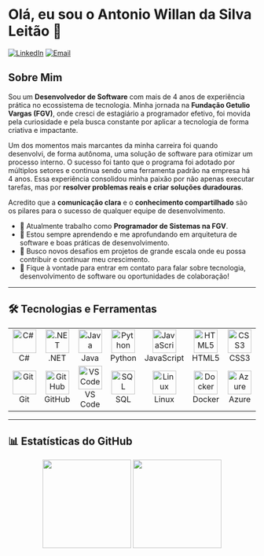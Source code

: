 # Olá, eu sou o Antonio Willan da Silva Leitão 👋

<p align="left">
  <a href="https://www.linkedin.com/in/antonio-willan" target="_blank"><img src="https://img.shields.io/badge/LinkedIn-0077B5?style=for-the-badge&logo=linkedin&logoColor=white" alt="LinkedIn"/></a>
  <a href="mailto:willian-silva201@hotmail.com"><img src="https://img.shields.io/badge/Email-0078D4?style=for-the-badge&logo=microsoft-outlook&logoColor=white" alt="Email"/></a>
</p>

## Sobre Mim

Sou um **Desenvolvedor de Software** com mais de 4 anos de experiência prática no ecossistema de tecnologia. Minha jornada na **Fundação Getulio Vargas (FGV)**, onde cresci de estagiário a programador efetivo, foi movida pela curiosidade e pela busca constante por aplicar a tecnologia de forma criativa e impactante.

Um dos momentos mais marcantes da minha carreira foi quando desenvolvi, de forma autônoma, uma solução de software para otimizar um processo interno. O sucesso foi tanto que o programa foi adotado por múltiplos setores e continua sendo uma ferramenta padrão na empresa há 4 anos. Essa experiência consolidou minha paixão por não apenas executar tarefas, mas por **resolver problemas reais e criar soluções duradouras**.

Acredito que a **comunicação clara** e o **conhecimento compartilhado** são os pilares para o sucesso de qualquer equipe de desenvolvimento.

- 🔭 Atualmente trabalho como **Programador de Sistemas na FGV**.
- 🌱 Estou sempre aprendendo e me aprofundando em arquitetura de software e boas práticas de desenvolvimento.
- 🤔 Busco novos desafios em projetos de grande escala onde eu possa contribuir e continuar meu crescimento.
- 💬 Fique à vontade para entrar em contato para falar sobre tecnologia, desenvolvimento de software ou oportunidades de colaboração!

---

## 🛠️ Tecnologias e Ferramentas

<table>
  <tr>
    <td align="center" width="96">
      <img src="https://skillicons.dev/icons?i=cs" width="48" height="48" alt="C#" />
      <br>C#
    </td>
    <td align="center" width="96">
      <img src="https://skillicons.dev/icons?i=dotnet" width="48" height="48" alt=".NET" />
      <br>.NET
    </td>
    <td align="center" width="96">
      <img src="https://skillicons.dev/icons?i=java" width="48" height="48" alt="Java" />
      <br>Java
    </td>
    <td align="center" width="96">
      <img src="https://skillicons.dev/icons?i=python" width="48" height="48" alt="Python" />
      <br>Python
    </td>
     <td align="center" width="96">
      <img src="https://skillicons.dev/icons?i=js" width="48" height="48" alt="JavaScript" />
      <br>JavaScript
    </td>
    <td align="center" width="96">
      <img src="https://skillicons.dev/icons?i=html" width="48" height="48" alt="HTML5" />
      <br>HTML5
    </td>
    <td align="center" width="96">
      <img src="https://skillicons.dev/icons?i=css" width="48" height="48" alt="CSS3" />
      <br>CSS3
    </td>
  </tr>
  <tr>
    <td align="center" width="96">
      <img src="https://skillicons.dev/icons?i=git" width="48" height="48" alt="Git" />
      <br>Git
    </td>
    <td align="center" width="96">
      <img src="https://skillicons.dev/icons?i=github" width="48" height="48" alt="GitHub" />
      <br>GitHub
    </td>
    <td align="center" width="96">
      <img src="https://skillicons.dev/icons?i=vscode" width="48" height="48" alt="VS Code" />
      <br>VS Code
    </td>
    <td align="center" width="96">
      <img src="https://skillicons.dev/icons?i=sql" width="48" height="48" alt="SQL" />
      <br>SQL
    </td>
    <td align="center" width="96">
      <img src="https://skillicons.dev/icons?i=linux" width="48" height="48" alt="Linux" />
      <br>Linux
    </td>
     <td align="center" width="96">
      <img src="https://skillicons.dev/icons?i=docker" width="48" height="48" alt="Docker" />
      <br>Docker
    </td>
    <td align="center" width="96">
      <img src="https://skillicons.dev/icons?i=azure" width="48" height="48" alt="Azure" />
      <br>Azure
    </td>
  </tr>
</table>

---

## 📊 Estatísticas do GitHub

<p align="center">
  <img height="180em" src="https://github-readme-stats.vercel.app/api?username=WillanSilva&show_icons=true&theme=tokyonight&include_all_commits=true&count_private=true"/>
  <img height="180em" src="https://github-readme-stats.vercel.app/api/top-langs/?username=WillanSilva&layout=compact&langs_count=7&theme=tokyonight"/>
</p>
